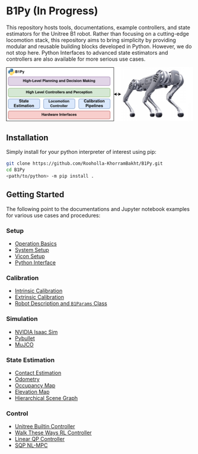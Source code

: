 # B1Py (In Progress)
This repository hosts tools, documentations, example controllers, and state estimators for the Unitree B1 robot. Rather than focusing on a cutting-edge locomotion stack, this repository aims to bring simplicity by providing modular and reusable building blocks developed in Python. However, we do not stop here. Python Interfaces to advanced state estimators and controllers are also available for more serious use cases. 

![](docs/images/open_figure.png)

<!-- The communication to the robot is made possible through the 'unitree_legged_sdk' and is carried out over the UDP link to the robot's onboard computer. High-level interface commands B1's onboard locomotion controller (running on the onboard intel computer with IP: `192.168.123.220`) and the low-level interface directly communicates with the onboard data acquisition micro controller (with IP: `192.168.123.110`). -->

## Installation
Simply install for your python interpreter of interest using pip:

```bash
git clone https://github.com/Rooholla-KhorramBakht/B1Py.git 
cd B1Py
<path/to/python> -m pip install .
```

## Getting Started
The following point to the documentations and Jupyter notebook examples for various use cases and procedures:
### Setup
- [Operation Basics]()
- [System Setup](docs/setup/index.md)
- [Vicon Setup](docs/setup/vicon.md)
- [Python Interface](notebooks/unitree_locomotion_controller_interface.ipynb)

### Calibration
- [Intrinsic Calibration]()
- [Extrinsic Calibration]()
- [Robot Description and `B1Params` Class]()

### Simulation
- [NVIDIA Isaac Sim](docs/ISAACSIM.md)
- [Pybullet]()
- [MuJCO]()

### State Estimation
- [Contact Estimation]()
- [Odometry]()
- [Occupancy Map]()
- [Elevation Map]()
- [Hierarchical Scene Graph]()

### Control
- [Unitree Builtin Controller](notebooks/unitree_highlevel_joystick_control.ipynb)
- [Walk These Ways RL Controller]()
- [Linear QP Controller]()
- [SQP NL-MPC]()
